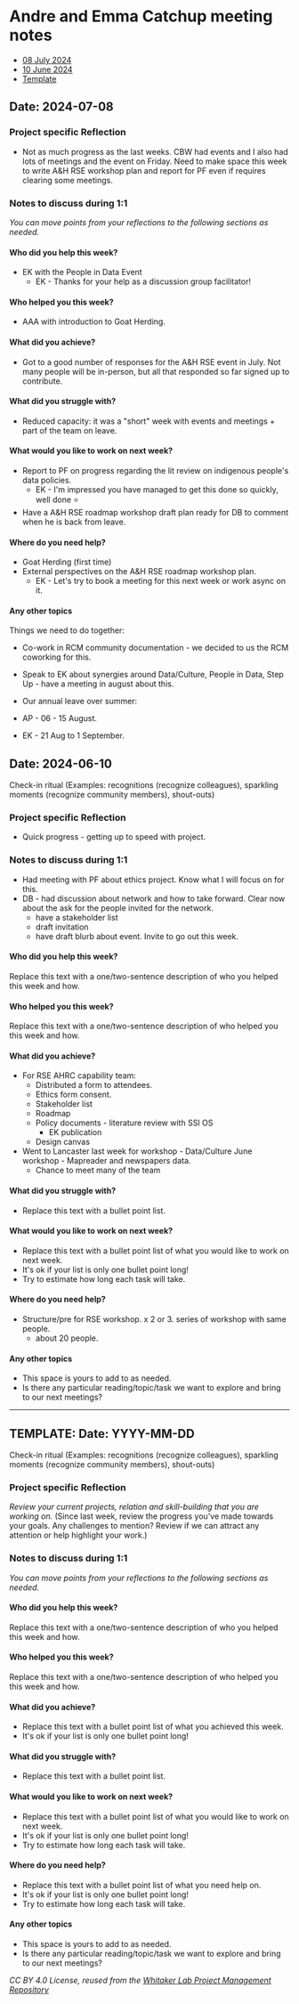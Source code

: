# Andre and Emma Catchup meeting notes

* [08 July 2024](#date-08-July-2024)
* [10 June 2024](#date-10-June-2024)
* [Template](#template)

## Date: 2024-07-08


### Project specific Reflection

* Not as much progress as the last weeks. CBW had events and I also had lots of meetings and the event on Friday. Need to make space this week to write A&H RSE workshop plan and report for PF even if requires clearing some meetings.

### Notes to discuss during 1:1

*You can move points from your reflections to the following sections as needed.*

#### Who did you help this week?

* EK with the People in Data Event
  * EK - Thanks for your help as a discussion group facilitator!  

#### Who helped you this week?

* AAA with introduction to Goat Herding.

#### What did you achieve?

* Got to a good number of responses for the A&H RSE event in July. Not many people will be in-person, but all that responded so far signed up to contribute.

#### What did you struggle with?

* Reduced capacity: it was a "short" week with events and meetings + part of the team on leave.
  
#### What would you like to work on next week?

* Report to PF on progress regarding the lit review on indigenous people's data policies.
  * EK - I'm impressed you have managed to get this done so quickly, well done ⭐ 
* Have a A&H RSE roadmap workshop draft plan ready for DB to comment when he is back from leave.
 
#### Where do you need help?

* Goat Herding (first time)
* External perspectives on the A&H RSE roadmap workshop plan.
  * EK - Let's try to book a meeting for this next week or work async on it.  

#### Any other topics

Things we need to do together:
- Co-work in RCM community documentation - we decided to us the RCM coworking for this.
- Speak to EK about synergies around Data/Culture, People in Data, Step Up - have a meeting in august about this.

- Our annual leave over summer:
- AP - 06 - 15 August.
- EK - 21 Aug to 1 September.



## Date: 2024-06-10

Check-in ritual
(Examples: recognitions (recognize colleagues), sparkling moments (recognize community members), shout-outs)

### Project specific Reflection

* Quick progress - getting up to speed with project.

### Notes to discuss during 1:1

* Had meeting with PF about ethics project. Know what I will focus on for this.
* DB - had discussion about network and how to take forward. Clear now about the ask for the people invited for the network.
  * have a stakeholder list
  * draft invitation
  * have draft blurb about event. Invite to go out this week. 

#### Who did you help this week?

Replace this text with a one/two-sentence description of who you helped this week and how.

#### Who helped you this week?

Replace this text with a one/two-sentence description of who helped you this week and how.

#### What did you achieve?

* For RSE AHRC capability team:
  * Distributed a form to attendees.
  * Ethics form consent.
  * Stakeholder list
  * Roadmap
  * Policy documents - literature review with SSI OS
    * EK publication  
  * Design canvas
* Went to Lancaster last week for workshop - Data/Culture June workshop - Mapreader and newspapers data.
  * Chance to meet many of the team  

#### What did you struggle with?

* Replace this text with a bullet point list.

#### What would you like to work on next week?

* Replace this text with a bullet point list of what you would like to work on next week.
* It's ok if your list is only one bullet point long!
* Try to estimate how long each task will take.

#### Where do you need help?

* Structure/pre for RSE workshop. x 2 or 3. series of workshop with same people.
  * about 20 people. 

#### Any other topics

- This space is yours to add to as needed.
- Is there any particular reading/topic/task we want to explore and bring to our next meetings?




---

## TEMPLATE: Date: YYYY-MM-DD

Check-in ritual
(Examples: recognitions (recognize colleagues), sparkling moments (recognize community members), shout-outs)

### Project specific Reflection

*Review your current projects, relation and skill-building that you are working on.*
(Since last week, review the progress you’ve made towards your goals. Any challenges to mention? Review if we can attract any attention or help highlight your work.)

### Notes to discuss during 1:1

*You can move points from your reflections to the following sections as needed.*

#### Who did you help this week?

Replace this text with a one/two-sentence description of who you helped this week and how.

#### Who helped you this week?

Replace this text with a one/two-sentence description of who helped you this week and how.

#### What did you achieve?

* Replace this text with a bullet point list of what you achieved this week.
* It's ok if your list is only one bullet point long!

#### What did you struggle with?

* Replace this text with a bullet point list.

#### What would you like to work on next week?

* Replace this text with a bullet point list of what you would like to work on next week.
* It's ok if your list is only one bullet point long!
* Try to estimate how long each task will take.

#### Where do you need help?

* Replace this text with a bullet point list of what you need help on.
* It's ok if your list is only one bullet point long!
* Try to estimate how long each task will take.

#### Any other topics

- This space is yours to add to as needed.
- Is there any particular reading/topic/task we want to explore and bring to our next meetings?

*CC BY 4.0 License, reused from the [Whitaker Lab Project Management Repository](https://github.com/WhitakerLab/Onboarding/blob/lab-meetings/Setting-up-your-weekly-meetings.md)*
